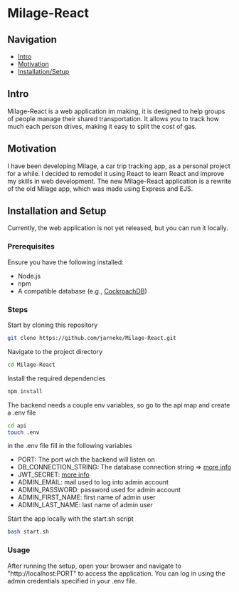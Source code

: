 # Milage-React

## Navigation

- [Intro](#intro)
- [Motivation](#motivation)
- [Installation/Setup](#installation-and-setup)

## Intro

Milage-React is a web application im making, it is designed to help groups of people manage their shared transportation. It allows you to track how much each person drives, making it easy to split the cost of gas.

## Motivation

I have been developing Milage, a car trip tracking app, as a personal project for a while. I decided to remodel it using React to learn React and improve my skills in web development. The new Milage-React application is a rewrite of the old Milage app, which was made using Express and EJS.

## Installation and Setup

Currently, the web application is not yet released, but you can run it locally.

### Prerequisites

Ensure you have the following installed:

- Node.js
- npm
- A compatible database (e.g., [CockroachDB](https://www.cockroachlabs.com))

### Steps

Start by cloning this repository

```bash
git clone https://github.com/jarneke/Milage-React.git
```

Navigate to the project directory

```bash
cd Milage-React
```

Install the required dependencies

```bash
npm install
```

The backend needs a couple env variables, so go to the api map and create a .env file

```bash
cd api
touch .env
```

in the .env file fill in the following variables

- PORT: The port wich the backend will listen on
- DB_CONNECTION_STRING: The database connection string => [more info](https://www.cockroachlabs.com/docs/stable/connect-to-the-database.html?filters=linux)
- JWT_SECRET: [more info](https://en.wikipedia.org/wiki/JSON_Web_Token)
- ADMIN_EMAIL: mail used to log into admin account
- ADMIN_PASSWORD: password used for admin account
- ADMIN_FIRST_NAME: first name of admin user
- ADMIN_LAST_NAME: last name of admin user

Start the app locally with the start.sh script

```bash
bash start.sh
```

### Usage

After running the setup, open your browser and navigate to "http://localhost:PORT" to access the application. You can log in using the admin credentials specified in your .env file.

